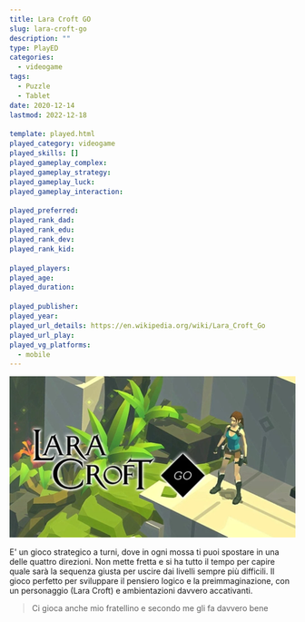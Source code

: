 ```yaml
---
title: Lara Croft GO
slug: lara-croft-go
description: ""
type: PlayED
categories:
  - videogame
tags:
  - Puzzle
  - Tablet
date: 2020-12-14
lastmod: 2022-12-18

template: played.html
played_category: videogame
played_skills: []
played_gameplay_complex: 
played_gameplay_strategy: 
played_gameplay_luck: 
played_gameplay_interaction: 

played_preferred:
played_rank_dad: 
played_rank_edu: 
played_rank_dev: 
played_rank_kid: 

played_players: 
played_age: 
played_duration: 

played_publisher: 
played_year: 
played_url_details: https://en.wikipedia.org/wiki/Lara_Croft_Go
played_url_play: 
played_vg_platforms:
  - mobile
---
```

 

![](img/lara_croft_go.webp)

E' un gioco strategico a turni, dove in ogni mossa ti puoi spostare in una delle quattro direzioni.
Non mette fretta e si ha tutto il tempo per capire quale sarà la sequenza giusta per uscire dai livelli sempre più difficili.
Il gioco perfetto per sviluppare il pensiero logico e la preimmaginazione, con un personaggio (Lara Croft) e ambientazioni davvero accativanti.

> Ci gioca anche mio fratellino e secondo me gli fa davvero bene
